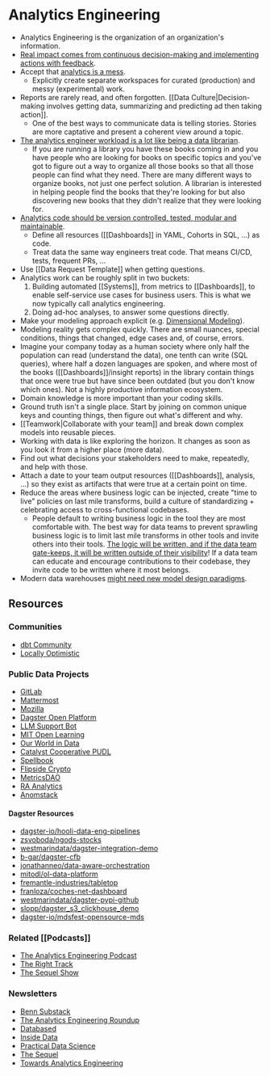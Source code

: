 # Analytics Engineering

- Analytics Engineering is the organization of an organization's information.
- [Real impact comes from continuous decision-making and implementing actions with feedback](https://news.ycombinator.com/item?id=22808006).
- Accept that [analytics is a mess](https://benn.substack.com/p/analytics-is-a-mess).
  - Explicitly create separate workspaces for curated (production) and messy (experimental) work.
- Reports are rarely read, and often forgotten. [[Data Culture|Decision-making involves getting data, summarizing and predicting ad then taking action]].
  - One of the best ways to communicate data is telling stories. Stories are more captative and present a coherent view around a topic.
- [The analytics engineer workload is a lot like being a data librarian](https://www.youtube.com/watch?v=T0Z_ibd3Hx0).
  - If you are running a library you have these books coming in and you have people who are looking for books on specific topics and you've got to figure out a way to organize all those books so that all those people can find what they need. There are many different ways to organize books, not just one perfect solution. A librarian is interested in helping people find the books that they're looking for but also discovering new books that they didn't realize that they were looking for.
- [Analytics code should be version controlled, tested, modular and maintainable](https://www.getdbt.com/analytics-engineering/why/).
  - Define all resources ([[Dashboards]] in YAML, Cohorts in SQL, ...) as code.
  - Treat data the same way engineers treat code. That means CI/CD, tests, frequent PRs, ...
- Use [[Data Request Template]] when getting questions.
- Analytics work can be roughly split in two buckets:
  1. Building automated [[Systems]], from metrics to [[Dashboards]], to enable self-service use cases for business users. This is what we now typically call analytics engineering.
  2. Doing ad-hoc analyses, to answer some questions directly.
- Make your modeling approach explicit (e.g. [Dimensional Modeling](https://youtu.be/lWPiSZf7-uQ)).
- Modeling reality gets complex quickly. There are small nuances, special conditions, things that changed, edge cases and, of course, errors.
- Imagine your company today as a human society where only half the population can read (understand the data), one tenth can write (SQL queries), where half a dozen languages are spoken, and where most of the books ([[Dashboards]]/insight reports) in the library contain things that once were true but have since been outdated (but you don't know which ones). Not a highly productive information ecosystem.
- Domain knowledge is more important than your coding skills.
- Ground truth isn't a single place. Start by joining on common unique keys and counting things, then figure out what's different and why.
- [[Teamwork|Collaborate with your team]] and break down complex models into reusable pieces.
- Working with data is like exploring the horizon. It changes as soon as you look it from a higher place (more data).
- Find out what decisions your stakeholders need to make, repeatedly, and help with those.
- Attach a date to your team output resources ([[Dashboards]], analysis, ...) so they exist as artifacts that were true at a certain point on time.
- Reduce the areas where business logic can be injected, create "time to live" policies on last mile transforms, build a culture of standardizing + celebrating access to cross-functional codebases.
  - People default to writing business logic in the tool they are most comfortable with. The best way for data teams to prevent sprawling business logic is to limit last mile transforms in other tools and invite others into their tools. [The logic will be written, and if the data team gate-keeps, it will be written outside of their visibility](https://ian-macomber.medium.com/data-systems-tend-towards-production-be5a86f65561)! If a data team can educate and encourage contributions to their codebase, they invite code to be written where it most belongs.
- Modern data warehouses [might need new model design paradigms](https://github.com/ActivitySchema/ActivitySchema/blob/main/2.0.md).

## Resources

### Communities

- [dbt Community](https://www.getdbt.com/community/)
- [Locally Optimistic](https://locallyoptimistic.com/community/)

### Public Data Projects

- [GitLab](https://gitlab.com/gitlab-data/analytics/-/tree/master/transform/snowflake-dbt)
- [Mattermost](https://github.com/mattermost/mattermost-data-warehouse/tree/master/transform/snowflake-dbt)
- [Mozilla](https://github.com/mozilla/bigquery-etl)
- [Dagster Open Platform](https://github.com/dagster-io/dagster-open-platform)
- [LLM Support Bot](https://github.com/PedramNavid/llm-support-bot)
- [MIT Open Learning](https://github.com/mitodl/ol-data-platform)
- [Our World in Data](https://github.com/owid/etl)
- [Catalyst Cooperative PUDL](https://github.com/catalyst-cooperative/pudl)
- [Spellbook](https://github.com/duneanalytics/spellbook/)
- [Flipside Crypto](https://github.com/FlipsideCrypto/external-models)
- [MetricsDAO](https://github.com/MetricsDAO)
- [RA Analytics](https://github.com/rittmananalytics/ra_data_warehouse)
- [Anomstack](https://github.com/andrewm4894/anomstack)
#### Dagster Resources

- [dagster-io/hooli-data-eng-pipelines](https://github.com/dagster-io/hooli-data-eng-pipelines)
- [zsvoboda/ngods-stocks](https://github.com/zsvoboda/ngods-stocks/tree/main)
- [westmarindata/dagster-integration-demo](https://github.com/westmarindata/dagster-integration-demo)
- [b-gar/dagster-cfb](https://github.com/b-gar/dagster-cfb)
- [jonathanneo/data-aware-orchestration](https://github.com/jonathanneo/data-aware-orchestration)
- [mitodl/ol-data-platform](https://github.com/mitodl/ol-data-platform)
- [fremantle-industries/tabletop](https://github.com/fremantle-industries/tabletop)
- [franloza/coches-net-dashboard](https://github.com/franloza/coches-net-dashboard)
- [westmarindata/dagster-pypi-github](https://github.com/westmarindata/dagster-pypi-github/)
- [slopp/dagster_s3_clickhouse_demo](https://github.com/slopp/dagster_s3_clickhouse_demo)
- [dagster-io/mdsfest-opensource-mds](https://github.com/dagster-io/mdsfest-opensource-mds)

### Related [[Podcasts]]

- [The Analytics Engineering Podcast](https://open.spotify.com/show/4BKMMeVXk4jJnAQSqGSJvE)
- [The Right Track](https://www.heavybit.com/library/podcasts/the-right-track/)
- [The Sequel Show](https://open.spotify.com/show/3jEoi1pGXyQSGecv1xiLvQ)

### Newsletters

- [Benn Substack](https://benn.substack.com/)
- [The Analytics Engineering Roundup](https://benn.substack.com/)
- [Databased](https://pedram.substack.com/)
- [Inside Data](https://mikkeldengsoe.substack.com/)
- [Practical Data Science](https://harterrt.substack.com/)
- [The Sequel](https://thesequel.substack.com/)
- [Towards Analytics Engineering](https://towardsanalyticsengineering.substack.com/)
